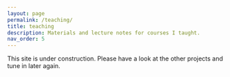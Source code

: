 ```yaml
---
layout: page
permalink: /teaching/
title: teaching
description: Materials and lecture notes for courses I taught.
nav_order: 5
---
```


This site is under construction. Please have a look at the other projects and tune in later again.


